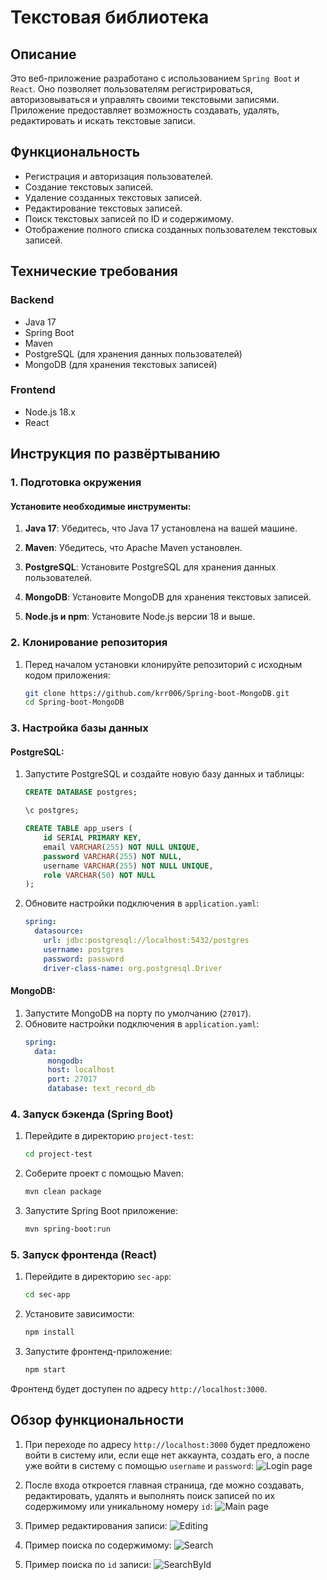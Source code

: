 # Текстовая библиотека

## Описание

Это веб-приложение разработано с использованием `Spring Boot` и `React`. Оно позволяет пользователям регистрироваться, авторизовываться и управлять своими текстовыми записями. Приложение предоставляет возможность создавать, удалять, редактировать и искать текстовые записи.

## Функциональность

- Регистрация и авторизация пользователей.
- Создание текстовых записей.
- Удаление созданных текстовых записей.
- Редактирование текстовых записей.
- Поиск текстовых записей по ID и содержимому.
- Отображение полного списка созданных пользователем текстовых записей.

## Технические требования

### Backend
- Java 17
- Spring Boot
- Maven
- PostgreSQL (для хранения данных пользователей)
- MongoDB (для хранения текстовых записей)

### Frontend
- Node.js 18.x
- React

## Инструкция по развёртыванию

### 1. Подготовка окружения

#### Установите необходимые инструменты:

1. **Java 17**: Убедитесь, что Java 17 установлена на вашей машине.

2. **Maven**: Убедитесь, что Apache Maven установлен.

3. **PostgreSQL**: Установите PostgreSQL для хранения данных пользователей.

4. **MongoDB**: Установите MongoDB для хранения текстовых записей.

5. **Node.js и npm**: Установите Node.js версии 18 и выше.

### 2. Клонирование репозитория


1. Перед началом установки клонируйте репозиторий с исходным кодом приложения:

    ``` bash
    git clone https://github.com/krr006/Spring-boot-MongoDB.git
    cd Spring-boot-MongoDB

### 3. Настройка базы данных

#### PostgreSQL:

1. Запустите PostgreSQL и создайте новую базу данных и таблицы:

   ```sql
   CREATE DATABASE postgres;

   \c postgres;

   CREATE TABLE app_users (
       id SERIAL PRIMARY KEY,
       email VARCHAR(255) NOT NULL UNIQUE,
       password VARCHAR(255) NOT NULL,
       username VARCHAR(255) NOT NULL UNIQUE,
       role VARCHAR(50) NOT NULL
   );

2. Обновите настройки подключения в `application.yaml`:
    ```yaml
    spring:
      datasource:
        url: jdbc:postgresql://localhost:5432/postgres
        username: postgres
        password: password
        driver-class-name: org.postgresql.Driver

#### MongoDB:

1. Запустите MongoDB на порту по умолчанию (`27017`).
2. Обновите настройки подключения в `application.yaml`: 
    ```yaml
   spring:
      data:
         mongodb:
         host: localhost
         port: 27017
         database: text_record_db

### 4. Запуск бэкенда (Spring Boot)

1. Перейдите в директорию `project-test`:
    ```bash
   cd project-test

2. Соберите проект с помощью Maven:
    ```bash
    mvn clean package

3. Запустите Spring Boot приложение:
    ```bash
    mvn spring-boot:run

### 5. Запуск фронтенда (React)

1. Перейдите в директорию `sec-app`:
   ```bash
   cd sec-app

2. Установите зависимости:
    ```bash
    npm install

3. Запустите фронтенд-приложение:
    ```bash
    npm start

Фронтенд будет доступен по адресу `http://localhost:3000`.

## Обзор функциональности

1. При переходе по адресу `http://localhost:3000` будет предложено войти в систему или, если еще нет аккаунта, создать его, 
а после уже войти в систему с помощью `username` и `password`:
![Login page](project-test/src/main/resources/static/images/Login_page.png)

2. После входа откроется главная страница, где можно создавать, редактировать, удалять и выполнять поиск записей по 
их содержимому или уникальному номеру `id`:
![Main page](project-test/src/main/resources/static/images/Main_page.png)

3. Пример редактирования записи:
![Editing](project-test/src/main/resources/static/images/Editing.png)

4. Пример поиска по содержимому:
![Search](project-test/src/main/resources/static/images/Search.png)

5. Пример поиска по `id` записи:
![SearchById](project-test/src/main/resources/static/images/SearchById.png)


